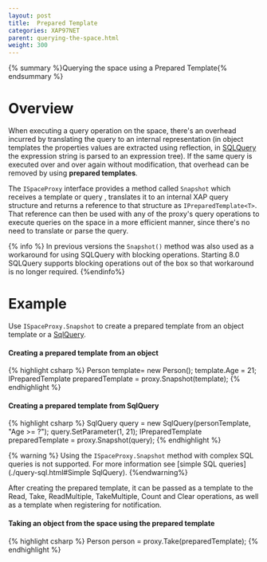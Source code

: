 ```yaml
---
layout: post
title:  Prepared Template
categories: XAP97NET
parent: querying-the-space.html
weight: 300
---
```


{% summary %}Querying the space using a Prepared Template{% endsummary %}

# Overview

When executing a query operation on the space, there's an overhead incurred by translating the query to an internal representation (in object templates the properties values are extracted using reflection, in [SQLQuery](./query-sql.html) the expression string is parsed to an expression tree). If the same query is executed over and over again without modification, that overhead can be removed by using **prepared templates**.

The `ISpaceProxy` interface provides a method called `Snapshot` which receives a template or query , translates it to an internal XAP query structure and returns a reference to that structure as `IPreparedTemplate<T>`. That reference can then be used with any of the proxy's query operations to execute queries on the space in a more efficient manner, since there's no need to translate or parse the query.

{% info %}
In previous versions the `Snapshot()` method was also used as a workaround for using SQLQuery with blocking operations. Starting 8.0 SQLQuery supports blocking operations out of the box so that workaround is no longer required.
{%endinfo%}

# Example

Use `ISpaceProxy.Snapshot` to create a prepared template from an object template or a [SqlQuery](./query-sql.html).

#### Creating a prepared template from an object

{% highlight csharp %}
    Person template= new Person();
    template.Age = 21;
    IPreparedTemplate<Person> preparedTemplate = proxy.Snapshot(template);
{% endhighlight %}

#### Creating a prepared template from SqlQuery

{% highlight csharp %}
    SqlQuery<Person> query = new SqlQuery<Person>(personTemplate, "Age >= ?");
    query.SetParameter(1, 21);
    IPreparedTemplate<Person> preparedTemplate = proxy.Snapshot(query);
{% endhighlight %}

{% warning %}
Using the `ISpaceProxy.Snapshot` method with complex SQL queries is not supported. For more information see [simple SQL queries](./query-sql.html#Simple SqlQuery).
{%endwarning%}

After creating the prepared template, it can be passed as a template to the Read, Take, ReadMultiple, TakeMultiple, Count and Clear operations, as well as a template when registering for notification.

#### Taking an object from the space using the prepared template

{% highlight csharp %}
    Person person = proxy.Take(preparedTemplate);
{% endhighlight %}

